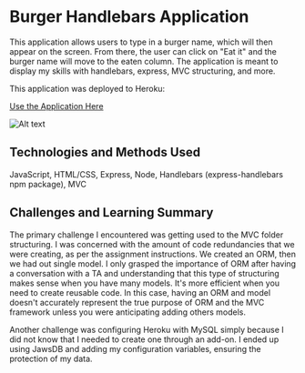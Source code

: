 # Burger Handlebars Application

This application allows users to type in a burger name, which will then appear on the screen. From there, the user can click on "Eat it" and the burger name will move to the eaten column. The application is meant to display my skills with handlebars, express, MVC structuring, and more. 

This application was deployed to Heroku:

[Use the Application Here](https://safe-woodland-79086.herokuapp.com/)

![Alt text](../public/assets/img/burger.gif)

## Technologies and Methods Used
JavaScript, HTML/CSS, Express, Node, Handlebars (express-handlebars npm package), MVC

## Challenges and Learning Summary

The primary challenge I encountered was getting used to the MVC folder structuring. I was concerned with the amount of code redundancies that we were creating, as per the assignment instructions. We created an ORM, then we had out single model. I only grasped the importance of ORM after having a conversation with a TA and understanding that this type of structuring makes sense when you have many models. It's more efficient when you need to create reusable code. In this case, having an ORM and model doesn't accurately represent the true purpose of ORM and the MVC framework unless you were anticipating adding others models. 

Another challenge was configuring Heroku with MySQL simply because I did not know that I needed to create one through an add-on. I ended up using JawsDB and adding my configuration variables, ensuring the protection of my data. 